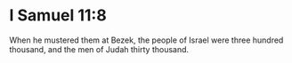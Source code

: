 # I Samuel 11:8

When he mustered them at Bezek, the people of Israel were three hundred thousand, and the men of Judah thirty thousand.
